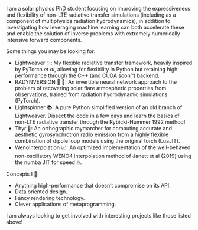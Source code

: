 I am a solar physics PhD student focusing on improving the expressiveness and flexibility of non-LTE radiative transfer simulations (including as a component of multiphysics radiation hydrodynamics), in addition to investigating how leveraging machine learning can both accelerate these and enable the solution of inverse problems with extremely numerically intensive forward components.

Some things you may be looking for:
-  Lightweaver ✨: My flexible radiative transfer framework, heavily inspired by PyTorch _et al_, allowing for flexibility in Python but retaining high performance through the C++ (and CUDA soon™) backend.
- RADYNVERSION 🤖 💭: An invertible neural network approach to the problem of recovering solar flare atmospheric properties from observations, trained from radiation hydrodynamic simulations (PyTorch).
- Lightspinner 📚: A pure Python simplified version of an old branch of Lightweaver. Dissect the code in a few days and learn the basics of non-LTE radiative transfer through the Rybicki-Hummer 1992 method!
- Thyr 📡: An orthographic raymarcher for computing accurate and aesthetic gyrosynchrotron radio emission from a highly flexible combination of dipole loop models using the original torch (LuaJIT).
- WenoInterpolation 📈: An optimized implementation of the well-behaved non-oscillatory WENO4 interpolation method of Janett et al (2019) using the numba JIT for speed 🔥.

Concepts I 💖:
- Anything high-performance that doesn’t compromise on its API.
- Data oriented design.
- Fancy rendering technology.
- Clever applications of metaprogramming.

I am always looking to get involved with interesting projects like those listed above!
